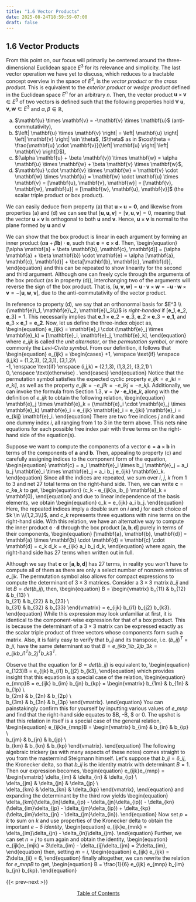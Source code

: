 ```yaml
---
title: "1.6 Vector Products"
date: 2025-08-24T18:59:59-07:00
draft: false
---
```

## 1.6 Vector Products
From this point on, our focus will primarily be centered around the three-dimensional Euclidean space $E^3$ for its relevance and simplicity. The last vector operation we have yet to discuss, which reduces to a tractable concept overview in the space of $E^3$, is the *vector product* or the *cross product*. This is equivalent to the *exterior product* or *wedge product* defined in the Euclidean space $E^n$ for an arbitrary $n$. Then, the vector product $\mathbf{u} \times \mathbf{v} \in E^3$ of two vectors is defined such that the following properties hold $\forall$ $\mathbf{u}, \mathbf{v}, \mathbf{w} \in E^3$ and $\alpha, \beta \in \mathbb{R}$,

<ol type="a" style="list-style-type: lower-alpha;">
  <li> $\mathbf{u} \times \mathbf{v} = -\mathbf{v} \times \mathbf{u}$ (anti-commutativity),</li>
  <li> $\left| \mathbf{u} \times \mathbf{v} \right| = \left| \mathbf{u} \right| \left| \mathbf{v} \right| \sin \theta$, ($\theta$ as in $\cos\theta = \frac{\mathbf{u} \cdot \mathbf{v}}{\left| \mathbf{u} \right| \left| \mathbf{v} \right|}$),</li>
  <li>$(\alpha \mathbf{u} + \beta \mathbf{v}) \times \mathbf{w} = \alpha \mathbf{u} \times \mathbf{w} + \beta \mathbf{v} \times \mathbf{w}$,</li>
  <li>$\mathbf{u} \cdot \mathbf{v} \times \mathbf{w} = \mathbf{v} \cdot \mathbf{w} \times \mathbf{u} = \mathbf{w} \cdot \mathbf{u} \times \mathbf{v} = [\mathbf{u}, \mathbf{v}, \mathbf{w}] =  [\mathbf{v}, \mathbf{w}, \mathbf{u}] =  [\mathbf{w}, \mathbf{u}, \mathbf{v}]$ (the scalar triple product or box product).</li> 
</ol>

We can easily deduce from property (a) that $\mathbf{u} \times \mathbf{u} = \mathbf{0}$, and likewise from properties (a) and (d) we can see that $[\mathbf{u}, \mathbf{u}, \mathbf{v}] = [\mathbf{v}, \mathbf{u}, \mathbf{v}] = 0,$ meaning that the vector $\mathbf{u} \times \mathbf{v}$ is orthogonal to both $\mathbf{u}$ and $\mathbf{v}$. Hence, $\mathbf{u} \times \mathbf{v}$ is normal to the plane formed by $\mathbf{u}$ and $\mathbf{v}$

We can show that the box product is linear in each argument by forming an inner product $(\alpha \mathbf{a} + \beta \mathbf{b}) \cdot \mathbf{e}$, such that $\mathbf{e} = \mathbf{c} \times \mathbf{d}$. Then,
\begin{equation}
    [\alpha \mathbf{a} + \beta \mathbf{b}, \mathbf{c}, \mathbf{d}] = (\alpha \mathbf{a} + \beta \mathbf{b}) \cdot \mathbf{e} = \alpha [\mathbf{a}, \mathbf{c}, \mathbf{d}] + \beta[\mathbf{b}, \mathbf{c}, \mathbf{d}],
\end{equation}
and this can be repeated to show linearity for the second and third argument. Although one can freely cycle through the arguments of the box product (as in property (d)), interchanging two of the arguments will reverse the sign of the box product. That is, $[\mathbf{u}, \mathbf{v}, \mathbf{w}] = \mathbf{u} \cdot \mathbf{v} \times \mathbf{w} = -\mathbf{u} \cdot \mathbf{w} \times \mathbf{v} = -[\mathbf{u}, \mathbf{w}, \mathbf{v}]$, due to the anti-commutativity of the vector product. 

In reference to property (d), we say that an orthonormal basis for $E^3 \\{\mathbf{e}\_1, \mathbf{e}\_2, \mathbf{e}\_3\\}$ is *right-handed* if $[\mathbf{e}\_1, \mathbf{e}\_2, \mathbf{e}\_3] = 1$. This necessarily implies that $\mathbf{e}\_1 \times \mathbf{e}\_2 = \mathbf{e}\_3$, $\mathbf{e}\_2 \times \mathbf{e}\_3 = \mathbf{e\_1}$, and $\mathbf{e}\_3 \times \mathbf{e}\_1 = \mathbf{e\_2}$. Now, let us define the three-index object as,
\begin{equation}
    e\_{ijk} = \mathbf{e}\_i \cdot (\mathbf{e}\_j \times \mathbf{e}\_k) = [\mathbf{e}\_i, \mathbf{e}\_j, \mathbf{e}\_k],
\end{equation}
where $e\_{ijk}$ is called the *unit alternator*, or the *permutation symbol*, or more commonly the *Levi-Civita symbol*. From our definition, it follows that
\begin{equation}
e\_{ijk} = 
\begin{cases}
+1, \enspace \text{if} \enspace (i,j,k) = (1,2,3), (2,3,1), (3,1,2)\\\
-1, \enspace \text{if} \enspace (i,j,k) = (2,1,3), (1,3,2), (3,2,1) \\\
 0, \enspace \text{otherwise} . 
\end{cases}
\end{equation}
Notice that the permutation symbol satisfies the expected cyclic property $e\_{ijk} = e\_{jki} = e\_{kij}$, as well as the property $e\_{ijk} = -e\_{jik} = -e\_{ikj} = -e\_{kji}$. Additionally, we can invoke the formula from Section 1.3, $\mathbf{v} = (\mathbf{v} \cdot \mathbf{e}\_k) \mathbf{e}\_k$, along with the definition of $e\_{ijk}$ to obtain the following relation,
\begin{equation}
    \mathbf{e}\_j \times \mathbf{e}\_k = (\mathbf{e}\_i \cdot \mathbf{e}\_j \times \mathbf{e}\_k) \mathbf{e}\_i = e\_{ijk} \mathbf{e}\_i = e\_{jki} \mathbf{e}\_i = e\_{kij} \mathbf{e}\_i.
\end{equation}
There are two free indices $j$ and $k$ and one dummy index $i$, all ranging from 1 to 3 in the term above. This nets nine equations for each possible free index pair with three terms on the right-hand side of the equation(s). 

Suppose we want to compute the components of a vector $\mathbf{c} = \mathbf{a} \times \mathbf{b}$ in terms of the components of $\mathbf{a}$ and $\mathbf{b}$. Then, appealing to property (c) and carefully assigning indices to the component form of the equation,
\begin{equation}
    \mathbf{c} = a\_i \mathbf{e}\_i \times b\_j \mathbf{e}\_j = a\_i b\_j \mathbf{e}\_i \times \mathbf{e}\_j = a\_i b\_j e\_{ijk} \mathbf{e}\_k.
\end{equation}
Since all the indices are repeated, we sum over $i$, $j$, $k$ from 1 to 3 and net 27 total terms on the right-hand side. Then, we can write $\mathbf{c} = c\_k \mathbf{e}\_k$ to get,
\begin{equation}
    (c\_k - e\_{ijk}a\_ib\_j) \mathbf{e}\_k = \mathbf{0},
\end{equation}
and due to linear independence of the basis elements, we obtain
\begin{equation}
    c\_k = e\_{ijk} a\_i b\_j.
\end{equation}
Here, the repeated indices imply a double sum on $i$ and $j$ for each choice of $k \in \\{1,2,3\\}$, and $c\_k$ represents three equations with nine terms on the right-hand side. With this relation, we have an alternative way to compute the inner product $\mathbf{c} \cdot \mathbf{d}$ through the box product $[\mathbf{a}, \mathbf{b}, \mathbf{d}]$ purely in terms of their components,
\begin{equation}
    [\mathbf{a}, \mathbf{b}, \mathbf{d}] = \mathbf{a} \times \mathbf{b} \cdot \mathbf{d} = \mathbf{c} \cdot \mathbf{d} = c\_k d\_k = e\_{ijk} a\_i b\_j d\_k,
\end{equation}
where again, the right-hand side has 27 terms when written out in full.

Although we say that $\mathbf{c}$ or $[\mathbf{a}, \mathbf{b}, \mathbf{d}]$ has 27 terms, in reality you won't have to compute all of them as there are only a select number of nonzero entries of $e\_{ijk}$. The permutation symbol also allows for compact expressions to compute the determinant of $3 \times 3$ matrices. Consider a $3 \times 3$ matrix $b\_{ij}$ and let $B = det(b\_{ij})$, then,
\begin{equation}
    B = 
    \begin{vmatrix}
    b\_{11} & b\_{12} & b\_{13} \\\
    b\_{21} & b\_{22} & b\_{23} \\\
    b\_{31} & b\_{32} & b\_{33}
    \end{vmatrix}
    = e\_{ijk} b\_{i1} b\_{j2} b\_{k3}.
\end{equation}
While this expression may look unfamiliar at first, it is identical to the component-wise expression for that of a box product. This is because the determinant of a $3 \times 3$ matrix can be expressed exactly as the scalar triple product of three vectors whose components form such a matrix. Also, it is fairly easy to verify that $b\_{ij}$ and its transpose, i.e. $(b\_{ij})^T = b\_{ji}$, have the same determinant so that $B = e\_{ijk} b\_{1i} b\_{2j} b\_{3k} = e\_{ijk} b\_{i1}^T b\_{2j}^T b\_{k3}^T$. 

Observe that the equation for $B = det(b\_{ij})$ is equivalent to,
\begin{equation}
    e\_{123}B = e\_{ijk} b\_{i1} b\_{j2} b\_{k3},
\end{equation}
which provides insight that this equation is a special case of the relation,
\begin{equation}
    e\_{mnp}B = e\_{ijk} b\_{im} b\_{jn} b\_{kp} = 
    \begin{vmatrix} 
    b\_{1m} & b\_{1n} & b\_{1p} \\\
    b\_{2m} & b\_{2n} & b\_{2p} \\\
    b\_{3m} & b\_{3n} & b\_{3p} 
    \end{vmatrix}.
\end{equation}
You can painstakingly confirm this for yourself by inputting various values of $e\_{mnp}$ and find that the right-hand side equates to $B, -B, $ or $0$. The upshot is that this relation in itself is a special case of the general relation,
\begin{equation}
    e\_{ijk}e\_{mnp}B = 
    \begin{vmatrix}
    b\_{im} & b\_{in} & b\_{ip} \\\
    b\_{jm} & b\_{jn} & b\_{jp} \\\
    b\_{km} & b\_{kn} & b\_{kp} 
    \end{vmatrix}.
\end{equation}
The following algebraic trickery (as with many aspects of these notes) comes straight to you from the mastermind Steigmann himself. Let's suppose that $b\_{ij} =  \delta\_{ij}$, the Kronecker delta, so that $b\_{ij}$ is the identity matrix with determinant $B=1$. Then our expression becomes,
\begin{equation}
    e\_{ijk}e\_{mnp} = 
    \begin{vmatrix} 
    \delta\_{im} & \delta\_{in} & \delta\_{ip} \\\
    \delta\_{jm} & \delta\_{jn} & \delta\_{jp} \\\
    \delta\_{km} & \delta\_{kn} & \delta\_{kp} 
    \end{vmatrix},
\end{equation}
and expanding the determinant by the third row yields
\begin{equation}
    \delta\_{km}(\delta\_{in}\delta\_{jp} - \delta\_{jn}\delta\_{ip}) - \delta\_{kn}(\delta\_{im}\delta\_{jp} - \delta\_{jm}\delta\_{ip}) + \delta\_{kp}(\delta\_{im}\delta\_{jn} - \delta\_{jm}\delta\_{in}).
\end{equation}
Now set $p = k$ to sum on $k$ and use properties of the Kronecker delta to obtain the important $e-\delta$ *identity*,
\begin{equation}
    e\_{ijk}e\_{mnk} = \delta\_{im}\delta\_{jn}  - \delta\_{in}\delta\_{jm}.
\end{equation}
Further, we can set $n = j$ to sum again and obtain the identity,
\begin{equation}
    e\_{ijk}e\_{mjk} = 3\delta\_{im}  - \delta\_{ij}\delta\_{jm} = 2\delta\_{im},
\end{equation}
then, setting $m = i$,
\begin{equation}
    e\_{ijk} e\_{ijk} = 2\delta\_{ii} = 6,
\end{equation}
finally altogether, we can rewrite the relation for $e\_{mnp}B$ to get,
\begin{equation}
    B = \frac{1}{6} e\_{ijk} e\_{mnp} b\_{im} b\_{jn} b\_{kp}.
\end{equation}

{{< prev-next >}}
<p style="text-align: center;">
<a href="http://aaronmachuca.com/academia/notes/cmech/" target="_self">Table of Contents</a>
</p>
